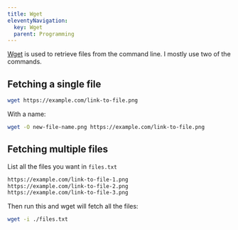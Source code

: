 ```yaml
---
title: Wget
eleventyNavigation:
  key: Wget
  parent: Programming
---
```


[Wget](https://www.gnu.org/software/wget/) is used to retrieve files from the command line. I mostly use two of the commands.

## Fetching a single file

```bash
wget https://example.com/link-to-file.png
```

With a name:

```bash
wget -O new-file-name.png https://example.com/link-to-file.png
```

## Fetching multiple files

List all the files you want in `files.txt`

```txt
https://example.com/link-to-file-1.png
https://example.com/link-to-file-2.png
https://example.com/link-to-file-3.png
```

Then run this and wget will fetch all the files:

```bash
wget -i ./files.txt
```